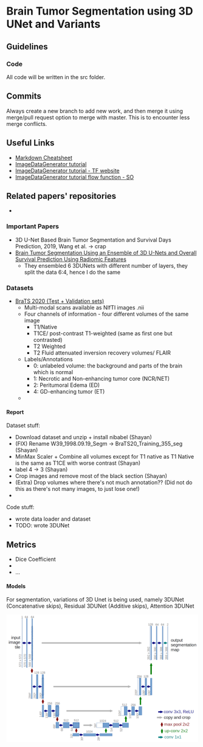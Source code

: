 # Brain Tumor Segmentation using 3D UNet and Variants

## Guidelines

### Code
All code will be written in the src folder.

## Commits

Always create a new branch to add new work, and then merge it using merge/pull request option to merge with master. This is to encounter less merge conflicts.

## Useful Links

- [Markdown Cheatsheet](https://github.com/adam-p/markdown-here/wiki/Markdown-Cheatsheet)
- [ImageDataGenerator tutorial](https://vijayabhaskar96.medium.com/tutorial-image-classification-with-keras-flow-from-directory-and-generators-95f75ebe5720)
- [ImageDataGenerator tutorial - TF website](https://www.tensorflow.org/api_docs/python/tf/keras/preprocessing/image/ImageDataGenerator#flow)
- [ImageDataGenerator tutorial flow function - SO](https://stackoverflow.com/questions/57185851/correct-usage-of-imagedatagenerator-flow-function)


## Related papers' repositories

- 

### Important Papers

- 3D U-Net Based Brain Tumor Segmentation and Survival Days Prediction, 2019, Wang et al. -> crap
- [Brain Tumor Segmentation Using an Ensemble of 3D U-Nets and Overall Survival Prediction Using Radiomic Features](https://www.frontiersin.org/articles/10.3389/fncom.2020.00025/full)
  - They ensembled 6 3DUNets with different number of layers, they split the data 6:4, hence I do the same

### Datasets
- [BraTS 2020 (Test + Validation sets)](https://www.kaggle.com/datasets/awsaf49/brats20-dataset-training-validation?resource=download)
  - Multi-modal scans available as NIfTI images .nii
  - Four channels of information - four different volumes of the same image
    - T1/Native
    - T1CE/ post-contrast T1-weighted (same as first one but contrasted)
    - T2 Weighted
    - T2 Fluid attenuated inversion recovery volumes/ FLAIR
  - Labels/Annotations
    - 0: unlabeled volume: the background and parts of the brain which is normal
    - 1: Necrotic and Non-enhancing tumor core (NCR/NET)
    - 2: Peritumoral Edema (ED)
    - 4: GD-enhancing tumor (ET)
  - 


#### Report

Dataset stuff:

- Download dataset and unzip + install nibabel (Shayan)
- (FIX) Rename W39_1998.09.19_Segm -> BraTS20_Training_355_seg (Shayan)
- MinMax Scaler + Combine all volumes except for T1 native as T1 Native is the same as T1CE with worse contrast (Shayan)
- label 4 -> 3 (Shayan)
- Crop images and remove most of the black section (Shayan)
- (Extra) Drop volumes where there's not much annotation?? (Did not do this as there's not many images, to just lose one!)
- 

Code stuff:

- wrote data loader and dataset 
- TODO: wrote 3DUNet

## Metrics
- Dice Coefficient
- 
- ...


#### Models

For segmentation, variations of 3D Unet is being used, namely 3DUNet (Concatenative skips), Residual 3DUNet (Additive skips), Attention 3DUNet

<img src="img/unet.png" alt="original 2D UNet">
